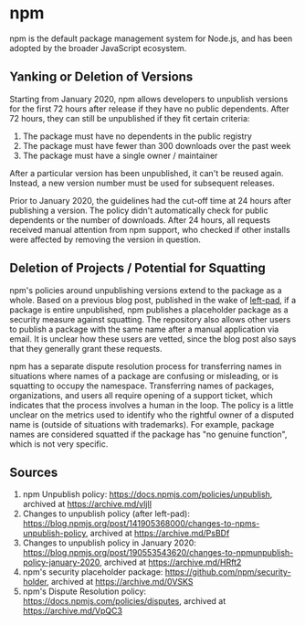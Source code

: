 # npm

npm is the default package management system for Node.js, and has been adopted by the broader JavaScript ecosystem.

## Yanking or Deletion of Versions

Starting from January 2020, npm allows developers to unpublish versions for the first 72 hours after release if they have no public dependents. After 72 hours, they can still be unpublished if they fit certain criteria:
1. The package must have no dependents in the public registry
2. The package must have fewer than 300 downloads over the past week
3. The package must have a single owner / maintainer

After a particular version has been unpublished, it can't be reused again. Instead, a new version number must be used for subsequent releases.

Prior to January 2020, the guidelines had the cut-off time at 24 hours after publishing a version. The policy didn't automatically check for public dependents or the number of downloads. After 24 hours, all requests received manual attention from npm support, who checked if other installs were affected by removing the version in question.

## Deletion of Projects / Potential for Squatting

npm's policies around unpublishing versions extend to the package as a whole. Based on a previous blog post, published in the wake of [left-pad](../incidents/left-pad.md), if a package is entire unpublished, npm publishes a placeholder package as a security measure against squatting. The repository also allows other users to publish a package with the same name after a manual application via email. It is unclear how these users are vetted, since the blog post also says that they generally grant these requests.

npm has a separate dispute resolution process for transferring names in situations where names of a package are confusing or misleading, or is squatting to occupy the namespace. Transferring names of packages, organizations, and users all require opening of a support ticket, which indicates that the process involves a human in the loop. The policy is a little unclear on the metrics used to identify who the rightful owner of a disputed name is (outside of situations with trademarks). For example, package names are considered squatted if the package has "no genuine function", which is not very specific.

## Sources

1. npm Unpublish policy: https://docs.npmjs.com/policies/unpublish, archived at https://archive.md/vljlI
2. Changes to unpublish policy (after left-pad): https://blog.npmjs.org/post/141905368000/changes-to-npms-unpublish-policy, archived at https://archive.md/PsBDf
3. Changes to unpublish policy in January 2020: https://blog.npmjs.org/post/190553543620/changes-to-npmunpublish-policy-january-2020, archived at https://archive.md/HRft2
4. npm's security placeholder package: https://github.com/npm/security-holder, archived at https://archive.md/0VSKS
5. npm's Dispute Resolution policy: https://docs.npmjs.com/policies/disputes, archived at https://archive.md/VpQC3